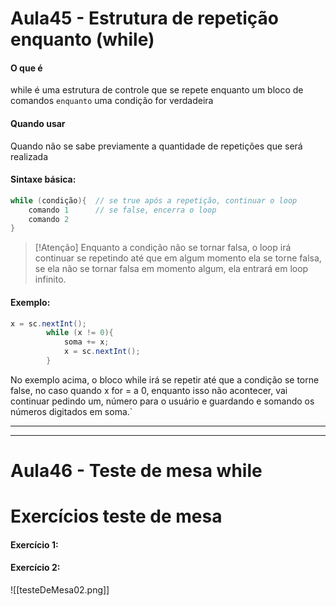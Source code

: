 # Aula45 - Estrutura de repetição enquanto (while)

#### O que é
 while é uma estrutura de controle que se repete enquanto um bloco de comandos `enquanto`  uma condição for verdadeira

#### Quando usar
Quando não se sabe previamente a quantidade de repetições que será realizada

#### Sintaxe básica:
```java
while (condição){  // se true após a repetição, continuar o loop
	comando 1      // se false, encerra o loop
	comando 2
} 
```

> [!Atenção] 
> Enquanto a condição não se tornar falsa, o loop irá continuar se repetindo até que em algum momento ela se torne falsa, se ela não se tornar falsa em momento algum, ela entrará em loop infinito.

#### Exemplo:
```java
x = sc.nextInt();
        while (x != 0){
            soma += x;
            x = sc.nextInt();
        }
```
No exemplo acima, o bloco while irá se repetir até que a condição se torne false, no caso quando x for = a 0, enquanto isso não acontecer, vai continuar pedindo um, número para o usuário e guardando e somando os números digitados em soma.`

---
---
# Aula46 - Teste de mesa while


# Exercícios teste de mesa

#### Exercício 1:

#### Exercício 2:

![[testeDeMesa02.png]]
